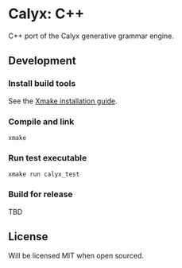 # Calyx: C++

C++ port of the Calyx generative grammar engine.

## Development

### Install build tools

See the [Xmake installation guide](https://xmake.io/#/guide/installation).

### Compile and link

```
xmake
```

### Run test executable

```
xmake run calyx_test
```

### Build for release

TBD

## License

Will be licensed MIT when open sourced.
